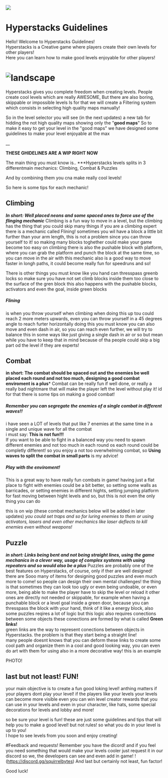 ![](https://cdn.discordapp.com/attachments/505619813981356032/751805901748568185/QuestSide.png)
# Hyperstacks Guidelines
Hello! Welcome to Hyperstacks Guidelines!  
Hyperstacks is a Creative game where players create their own levels for other players!  
Here you can learn how to make good levels enjoyable for other players!
# ![landscape](https://cdn.discordapp.com/attachments/505619813981356032/751806100315045918/CartelNewjdkaslzxczxczxxzzxczxczxzxcxczxczxc_zxczxczxczx.png)  

Hyperstacks gives you complete freedom when creating levels.
People create cool levels which are really AWESOME,
But there are also boring, skippable or impossible levels
Is for that we will create a Filtering system which consists in selecting high quality maps manually!

So in the level selector you will see (in the next updates)
a new tab for hidding the not high quality maps showing only the "**good maps**"
So to make it easy to get your level in the "good maps"
we have designed some guidelines to make your level enjoyable at the max

__                                        


**THESE GHIDELINES ARE A WIP RIGHT NOW**

The main thing you must know is..
***Hyperstacks levels splits in 3 differentmain mechanics:
Climbing, Combat & Puzzles

And by combining them you cna make really cool levels!

So here is some tips for each mechanic!

## Climbing
***In short: Well placed neons and some spaced ones to force use of the flinging mechanic***
Climbing is a fun way to move in a level, but the climbing has the thing that you could skip many things if you are a climbing expert
there is a mechanic called Flining!
sometimes you wil have a block a little bit further than your arm length, this is not a problem since you can throw yourself to it!
so making many blocks toghether could make your game become too easy on climbing
there is also the pushable block with platform, where you can grab the platform and punch the block at the same time, so you can move in the air with this mechanic
also is a good way to move faster in longh paths, it could become really fun for speedruns and so!

There is other things you must know like you hand can thresspass greenb locks so make sure you have not set climb blocks inside them too close to the surface of the gren block
this also happens with the pushable blocks, activators and even the goal, inside green blocks
##### Flining
is when you throw yourself when climbing
when doing this up tou could reach 2 more meters upwards, even you can throw yourself in a 45 degrees angle to reach furter horizontally
doing this you must know you can also move and even dash in air, so you can reach even further, we will try to balance this in some ways like  just giving a single dash in air or so
but mean while you have to keep that in mind because of tha people could skip a big part od the level if they are experts!

## Combat
**in short: The combat should be spaced out and the enemies be well placed each round and not too much, designing a good combat enviroment is a plus***
Combat can be really fun if well done, or really a really bad nightmare that will make the player left the level without play it!
id for that there is some tips on making a good combat!

##### Remember you can segregate the enemies of a single combat in different waves!!
i have seen a LOT of levels that put like 7 enemies at the same time in a single and unique wave for all the combat  
i must say: **This is not fun!!!**  
If you want to be able to fight in a balanced way you need to spawn different enemies and not too much in each round os each round could be completly different!
so you enjoy a not too overwhelming combat, so **Using waves to split the combat in small parts** is my advice!  
##### Play with the enviroment!
This is a great way to have really fun combats in game!
having just a flat place to fight with enemies could be a bit better, so setting some walls as barricades, or setting enemies in different hights, setting jumping platform for fast moving between hight levels and so, but this is not even the only thing you can do

this is on wip (these combat mechanics below will be added in later updates)
*you could set traps and so for luring enemies to them or using activators, lasers and even other mechanics like laser deflects to kill enemies even without weapons!*


## Puzzle
***in short: Links being bent and not being straight lines, using the game mechanics in a clever way, usage of complex systems with using repeaters and so would also be a plus***
Puzzles are probably one of the best features on Hyperstacks, of course, only if ther are well designed!
there are Sooo many of items for designing good puzzles and even much more to come!
so people can design their own mental challenges!
the thing is that sometimes they can look too ugly or even being undoable, or even more, being able to make the player have to skip the level or reload it
other ones are directly not needed or skippable, for example when having a punchable block or a level goal inside a green door, because you can thresspass the block with your hand, think of it like a energy block, also some puzzles reqires a lot of logic but this logic also requires conections between some objects
these conections are formed by what is called **Green links!**  
green links are the way to represent conections between objects in Hyperstacks.
the problem is that they start being a straight line!  
many people doesnt knows that you can deform these links to create some cool path and organize them in a cool and good looking way, you can even do art with them for using also in a more decorative way!
this is an example

PHOTO!




## last but not least! FUN!
your main objective is to create a fun good loking level!
anthing matters if your players dont play your level!
if the players like your levels your levels can become more visible even you can win level creator rewards that you can use in your levels and even in your character, like hats, some special decorations for levels and lobby and more!

so be sure your level is fun!
these are just some guidelines and tips that will help you to make a good level! but not rules!
so what you do in your level is up to you!  
I hope to see levels from you soon and enjoy creating!


#Feedback and requests!
Remember you have the dicord! and if you feel you need something that would make your levels cooler just request it in our discord
so we, the developers can see and even add in game!
!(https://discord.gg/squirrelbytes)
And last but certainly not least, fun factor!

Good luck!
